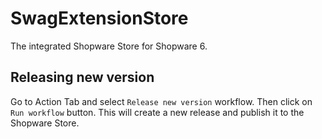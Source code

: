 # SwagExtensionStore

The integrated Shopware Store for Shopware 6.

## Releasing new version

Go to Action Tab and select `Release new version` workflow. Then click on `Run workflow` button. This will create a new release and publish it to the Shopware Store.
